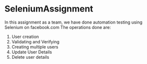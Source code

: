 # SeleniumAssignment

In this assignment as a team, we have done automation testing using Selenium on facebook.com
The operations done are:
1. User creation
2. Validating and Verifying
3. Creating multiple users
4. Update User Details
5. Delete user details
